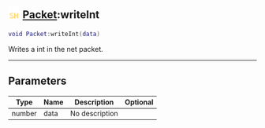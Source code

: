 ## <img src="../../.gitbook/assets/shared.png" width="24" height=24 /> [Packet](https://iaswiki.rawr.dev/readme/packet):writeInt

```lua
void Packet:writeInt(data)
```

Writes a int in the net packet.

------
## Parameters

| Type   | Name | Description | Optional |
| ------ | ---- | ----------- | -------: |
| number | data | No description |  |

